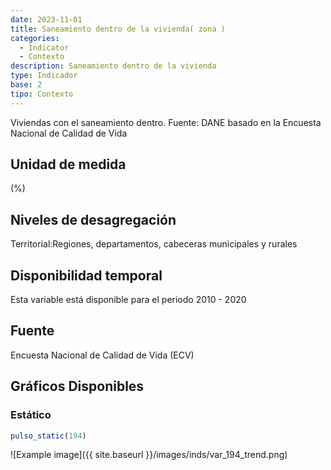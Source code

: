 ```yaml
---
date: 2023-11-01
title: Saneamiento dentro de la vivienda( zona )
categories:
  - Indicator
  - Contexto
description: Saneamiento dentro de la vivienda
type: Indicador
base: 2
tipo: Contexto
--- 
```


Viviendas con el saneamiento dentro.
Fuente: DANE basado en la Encuesta Nacional de Calidad de Vida

## Unidad de medida
(%)

## Niveles de desagregación
Territorial:Regiones, departamentos, cabeceras municipales y rurales

## Disponibilidad temporal
Esta variable está disponible para el periodo 2010 - 2020

## Fuente
Encuesta Nacional de Calidad de Vida (ECV)

## Gráficos Disponibles

### Estático

``` R
pulso_static(194)
```

![Example image]({{ site.baseurl }}/images/inds/var_194_trend.png)